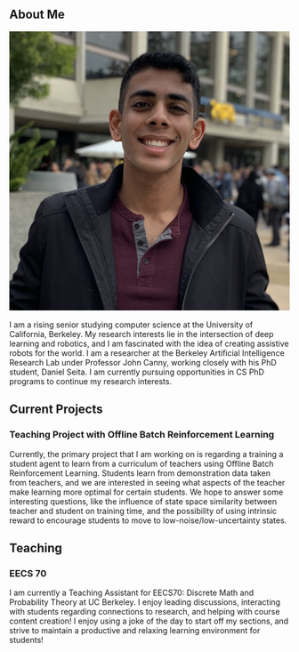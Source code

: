 ## About Me
![](./profile.png)

I am a rising senior studying computer science at the University of California, Berkeley. My research interests lie in the intersection of deep learning and robotics, and I am fascinated with the idea of creating assistive robots for the world. I am a researcher at the Berkeley Artificial Intelligence Research Lab under Professor John Canny, working closely with his PhD student, Daniel Seita. I am currently pursuing opportunities in CS PhD programs to continue my research interests.

## Current Projects
### Teaching Project with Offline Batch Reinforcement Learning
Currently, the primary project that I am working on is regarding a training a student agent to learn from a curriculum of teachers using Offline Batch Reinforcement Learning. Students learn from demonstration data taken from teachers, and we are interested in seeing what aspects of the teacher make learning more optimal for certain students. We hope to answer some interesting questions, like the influence of state space similarity between teacher and student on training time, and the possibility of using intrinsic reward to encourage students to move to low-noise/low-uncertainty states.

## Teaching
### EECS 70
I am currently a Teaching Assistant for EECS70: Discrete Math and Probability Theory at UC Berkeley. I enjoy leading discussions, interacting with students regarding connections to research, and helping with course content creation! I enjoy using a joke of the day to start off my sections, and strive to maintain a productive and relaxing learning environment for students!

